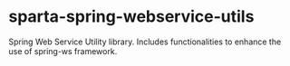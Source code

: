 # sparta-spring-webservice-utils
Spring Web Service Utility library. Includes functionalities to enhance the use of spring-ws framework. 
